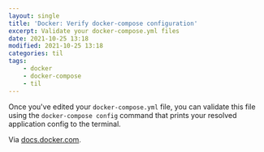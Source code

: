 ```yaml
---
layout: single
title: 'Docker: Verify docker-compose configuration'
excerpt: Validate your docker-compose.yml files
date: 2021-10-25 13:18
modified: 2021-10-25 13:18
categories: til
tags:
    - docker
    - docker-compose
    - til
---
```


Once you've edited your `docker-compose.yml` file, you can validate this file using the `docker-compose config` command
that prints your resolved application config to the terminal.

Via [docs.docker.com](https://docs.docker.com/compose/environment-variables/#the-env-file).
